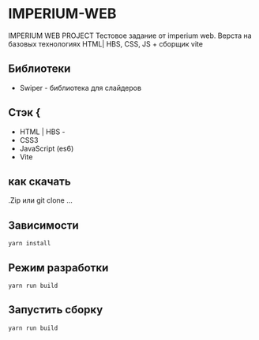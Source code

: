 # IMPERIUM-WEB
IMPERIUM WEB PROJECT
Тестовое задание от imperium web. 
Верста на базовых технологиях HTML| HBS, CSS, JS + сборщик vite

## Библиотеки
- Swiper - библиотека для слайдеров

## Стэк {
- HTML | HBS -
- CSS3
- JavaScript (es6)
- Vite

## как скачать 
.Zip или git clone ...

## Зависимости
```
yarn install
```

## Режим разработки
```
yarn run build
```

## Запустить сборку
```
yarn run build
```
